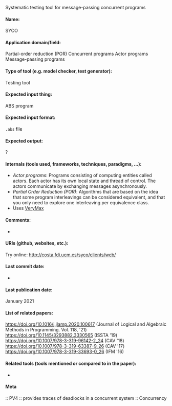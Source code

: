 Systematic testing tool for message-passing concurrent programs

#### Name:
SYCO

#### Application domain/field:
Partial-order reduction (POR)
Concurrent programs
Actor programs
Message-passing programs

#### Type of tool (e.g. model checker, test generator):
Testing tool

#### Expected input thing:
ABS program

#### Expected input format:
`.abs` file

#### Expected output:
?

#### Internals (tools used, frameworks, techniques, paradigms, ...):
- *Actor programs*: Programs consisting of computing entities called actors. Each actor has its own local state and thread of control. The actors communicate by exchanging messages asynchronously.
- *Partial Order Reduction (POR)*: Algorithms that are based on the idea that some program interleavings can be considered equivalent, and that you only need to explore one interleaving per equivalence class.
- Uses [VeryMax](VeryMax.md)

#### Comments:
-

#### URIs (github, websites, etc.):
Try online: http://costa.fdi.ucm.es/syco/clients/web/

#### Last commit date:
-

#### Last publication date:
January 2021

#### List of related papers:
https://doi.org/10.1016/j.jlamp.2020.100617 (Journal of Logical and Algebraic Methods in Programming. Vol. 118, '21)
https://doi.org/10.1145/3293882.3330565 (ISSTA '19)
https://doi.org/10.1007/978-3-319-96142-2_24 (CAV '18)
https://doi.org/10.1007/978-3-319-63387-9_26 (CAV '17)
https://doi.org/10.1007/978-3-319-33693-0_26 (IFM '16)

#### Related tools (tools mentioned or compared to in the paper):
-

#### Meta
:: PV4 :: provides traces of deadlocks in a concurrent system
:: Concurrency